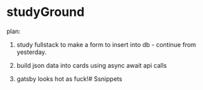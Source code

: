 # studyGround

plan:

1. study fullstack to make a form to insert into db - continue from yesterday.

2. build json data into cards using async await api calls

3. gatsby looks hot as fuck!# Ssnippets
